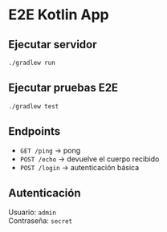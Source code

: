 
# E2E Kotlin App

## Ejecutar servidor
```bash
./gradlew run
```

## Ejecutar pruebas E2E
```bash
./gradlew test
```

## Endpoints
- `GET /ping` → pong
- `POST /echo` → devuelve el cuerpo recibido
- `POST /login` → autenticación básica

## Autenticación
Usuario: `admin`  
Contraseña: `secret`
